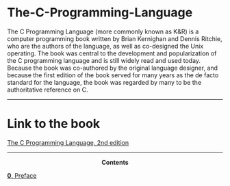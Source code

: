 # The-C-Programming-Language
The C Programming Language (more commonly known as K&amp;R) is a computer programming book written by Brian Kernighan and Dennis Ritchie,  who are the authors of the language, as well as co-designed the Unix operating. The book was central to the development and popularization of the C programming language and is still widely read and used today. Because the book was co-authored by the original language designer, and because the first edition of the book served for many years as the de facto standard for the language, the book was regarded by many to be the authoritative reference on C.
***
# Link to the book
[The C Programming Language, 2nd edition](https://www.amazon.com/Programming-Language-2nd-Brian-Kernighan/dp/0131103628)
***
<p align="center">
    <b>Contents</b><br>
</p>
<p>
    <a href="#"><b>0</b>. Preface</a>
</p>
